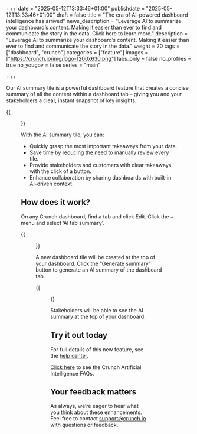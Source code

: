 +++
date = "2025-05-12T13:33:46+01:00"
publishdate = "2025-05-12T13:33:46+01:00"
draft = false
title = "The era of AI-powered dashboard intelligence has arrived"
news_description = "Leverage AI to summarize your dashboard’s content. Making it easier than ever to find and communicate the story in the data. Click here to learn more."
description = "Leverage AI to summarize your dashboard’s content. Making it easier than ever to find and communicate the story in the data."
weight = 20
tags = ["dashboard", "crunch"]
categories = ["feature"]
images = ["https://crunch.io/img/logo-1200x630.png"]
labs_only = false
no_profiles = true
no_yougov = false
series = "main"

+++

Our AI summary tile is a powerful dashboard feature that creates a concise summary of all the content within a dashboard tab – giving you and your stakeholders a clear, instant snapshot of key insights.

{{<figure src="https://player-crunch-io.s3.amazonaws.com/help-crunch-io/screenshots/ai-summary-tile-01.png" width=700 class="img-fluid">}}

With the AI summary tile, you can:
* Quickly grasp the most important takeaways from your data.
* Save time by reducing the need to manually review every tile.
* Provide stakeholders and customers with clear takeaways with the click of a button.
* Enhance collaboration by sharing dashboards with built-in AI-driven context.

## How does it work?

On any Crunch dashboard, find a tab and click Edit. Click the + menu and select ‘AI tab summary’.

{{<figure src="https://player-crunch-io.s3.amazonaws.com/help-crunch-io/screenshots/ai-summary-tile-03.png" width=200 class="img-fluid">}}

A new dashboard tile will be created at the top of your dashboard. Click the “Generate summary” button to generate an AI summary of the dashboard tab.

{{<figure src="https://player-crunch-io.s3.amazonaws.com/help-crunch-io/screenshots/ai-summary-tile-04.png" width=700 class="img-fluid">}}

Stakeholders will be able to see the AI summary at the top of your dashboard.

## Try it out today

For full details of this new feature, see the [help center](https://help.crunch.io/hc/en-us/articles/34706519852941-How-to-add-an-AI-summary-tile-to-a-dashboard).

[Click here](https://help.crunch.io/hc/en-us/articles/35694933260045-Crunch-Artificial-Intelligence-AI-FAQs) to see the Crunch Artificial Intelligence FAQs.


## Your feedback matters

As always, we’re eager to hear what you think about these enhancements. Feel free to contact support@crunch.io with questions or feedback.
